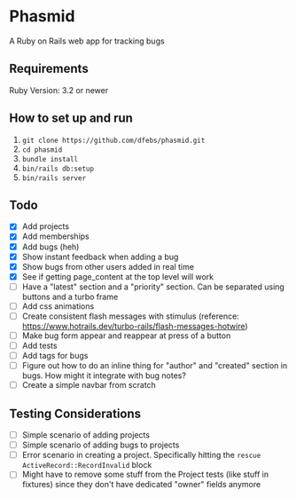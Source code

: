 # Phasmid
A Ruby on Rails web app for tracking bugs

## Requirements
Ruby Version: 3.2 or newer

## How to set up and run
1. `git clone https://github.com/dfebs/phasmid.git`
1. `cd phasmid`
1. `bundle install`
1. `bin/rails db:setup`
1. `bin/rails server`

## Todo
- [x] Add projects
- [x] Add memberships
- [x] Add bugs (heh)
- [x] Show instant feedback when adding a bug
- [x] Show bugs from other users added in real time
- [x] See if getting page_content at the top level will work
- [ ] Have a "latest" section and a "priority" section. Can be separated using buttons and a turbo frame
- [ ] Add css animations
- [ ] Create consistent flash messages with stimulus (reference: https://www.hotrails.dev/turbo-rails/flash-messages-hotwire)
- [ ] Make bug form appear and reappear at press of a button
- [ ] Add tests
- [ ] Add tags for bugs
- [ ] Figure out how to do an inline thing for "author" and "created" section in bugs. How might it integrate with bug notes?
- [ ] Create a simple navbar from scratch

## Testing Considerations
- [ ] Simple scenario of adding projects
- [ ] Simple scenario of adding bugs to projects
- [ ] Error scenario in creating a project. Specifically hitting the `rescue ActiveRecord::RecordInvalid` block
- [ ] Might have to remove some stuff from the Project tests (like stuff in fixtures) since they don't have dedicated "owner" fields anymore